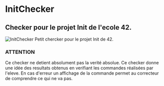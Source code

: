 # InitChecker
## Checker pour le projet Init de l'ecole 42.
![InitChecker](http://image.noelshack.com/fichiers/2019/02/3/1547035706-screen-shot-2019-01-09-at-1-02-15-pm.png)
Petit chercker pour le projet Init de 42.

### ATTENTION
Ce checker ne detient absolument pas la verité absolue.
Ce checker donne une idée des resultats obtenus en verifiant les commandes réalisées par l'eleve.
En cas d'erreur un affichage de la commande permet au correcteur de comprendre ce qui ne va pas.
